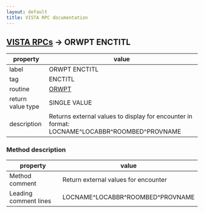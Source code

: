 ```yaml
---
layout: default
title: VISTA RPC documentation
---
```




## [VISTA RPCs](TableOfContent.md) &#8594; ORWPT ENCTITL 

 property | value 
--- | --- 
 label | ORWPT ENCTITL
 tag | ENCTITL
 routine | [ORWPT](http://code.osehra.org/dox/Routine_ORWPT_source.html)
 return value type | SINGLE VALUE
 description | Returns external values to display for encounter in format:     LOCNAME^LOCABBR^ROOMBED^PROVNAME


### Method description

 property | value 
--- | --- 
 Method comment | Return external values for encounter
 Leading comment lines | LOCNAME^LOCABBR^ROOMBED^PROVNAME